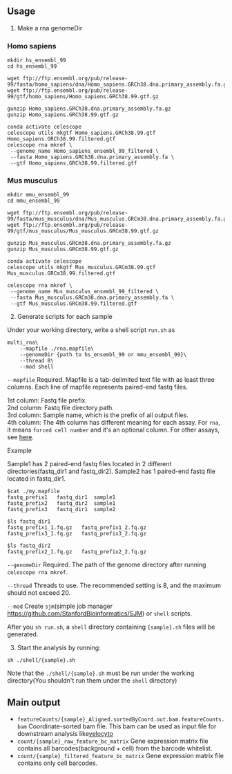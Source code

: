 ## Usage
1. Make a rna genomeDir

### Homo sapiens

```
mkdir hs_ensembl_99
cd hs_ensembl_99

wget ftp://ftp.ensembl.org/pub/release-99/fasta/homo_sapiens/dna/Homo_sapiens.GRCh38.dna.primary_assembly.fa.gz
wget ftp://ftp.ensembl.org/pub/release-99/gtf/homo_sapiens/Homo_sapiens.GRCh38.99.gtf.gz

gunzip Homo_sapiens.GRCh38.dna.primary_assembly.fa.gz
gunzip Homo_sapiens.GRCh38.99.gtf.gz

conda activate celescope
celescope utils mkgtf Homo_sapiens.GRCh38.99.gtf Homo_sapiens.GRCh38.99.filtered.gtf
celescope rna mkref \
 --genome_name Homo_sapiens_ensembl_99_filtered \
 --fasta Homo_sapiens.GRCh38.dna.primary_assembly.fa \
 --gtf Homo_sapiens.GRCh38.99.filtered.gtf
```

### Mus musculus

```
mkdir mmu_ensembl_99
cd mmu_ensembl_99

wget ftp://ftp.ensembl.org/pub/release-99/fasta/mus_musculus/dna/Mus_musculus.GRCm38.dna.primary_assembly.fa.gz
wget ftp://ftp.ensembl.org/pub/release-99/gtf/mus_musculus/Mus_musculus.GRCm38.99.gtf.gz

gunzip Mus_musculus.GRCm38.dna.primary_assembly.fa.gz 
gunzip Mus_musculus.GRCm38.99.gtf.gz

conda activate celescope
celescope utils mkgtf Mus_musculus.GRCm38.99.gtf Mus_musculus.GRCm38.99.filtered.gtf

celescope rna mkref \
 --genome_name Mus_musculus_ensembl_99_filtered \
 --fasta Mus_musculus.GRCm38.dna.primary_assembly.fa \
 --gtf Mus_musculus.GRCm38.99.filtered.gtf
```

2. Generate scripts for each sample

Under your working directory, write a shell script `run.sh` as

```
multi_rna\
	--mapfile ./rna.mapfile\
	--genomeDir {path to hs_ensembl_99 or mmu_ensembl_99}\
	--thread 8\
	--mod shell
```
`--mapfile` Required.  Mapfile is a tab-delimited text file with as least three columns. Each line of mapfile represents paired-end fastq files.

1st column: Fastq file prefix.  
2nd column: Fastq file directory path.  
3rd column: Sample name, which is the prefix of all output files.  
4th column: The 4th column has different meaning for each assay. For `rna`, it means `forced cell number` and it's an optional column. For other assays, see [here](./mapfile.md).

Example

Sample1 has 2 paired-end fastq files located in 2 different directories(fastq_dir1 and fastq_dir2). Sample2 has 1 paired-end fastq file located in fastq_dir1.
```
$cat ./my.mapfile
fastq_prefix1	fastq_dir1	sample1
fastq_prefix2	fastq_dir2	sample1
fastq_prefix3	fastq_dir1	sample2

$ls fastq_dir1
fastq_prefix1_1.fq.gz	fastq_prefix1_2.fq.gz
fastq_prefix3_1.fq.gz	fastq_prefix3_2.fq.gz

$ls fastq_dir2
fastq_prefix2_1.fq.gz	fastq_prefix2_2.fq.gz
```

`--genomeDir` Required. The path of the genome directory after running `celescope rna mkref`.

`--thread` Threads to use. The recommended setting is 8, and the maximum should not exceed 20.

`--mod` Create `sjm`(simple job manager https://github.com/StanfordBioinformatics/SJM) or `shell` scripts. 

After you `sh run.sh`, a `shell` directory containing `{sample}.sh` files will be generated.

3. Start the analysis by running:
```
sh ./shell/{sample}.sh
```
Note that the `./shell/{sample}.sh` must be run under the working directory(You shouldn't run them under the `shell` directory)

## Main output
- `featureCounts/{sample}_Aligned.sortedByCoord.out.bam.featureCounts.bam` Coordinate-sorted bam file. This bam can be used as input file for downstream analysis like[velocyto](http://velocyto.org/)
- `count/{sample}_raw_feature_bc_matrix` Gene expression matrix file contains all barcodes(background + cell) from the barcode whitelist.
- `count/{sample}_filtered_feature_bc_matrix` Gene expression matrix file contains only cell barcodes.